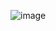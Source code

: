 ![image](https://user-images.githubusercontent.com/58721320/104557417-92976800-5684-11eb-9ce1-632275db7c27.png)